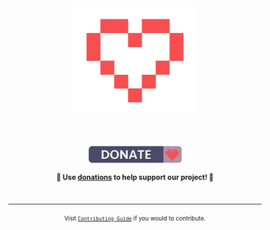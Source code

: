 <h1 align="center">
    <a href="https://www.paypal.me/pabllopf"><img width="250" src="docs/resources/images/heart3.png" alt="Donations"><p></a>
</h1>

<br>
<p align="center">
	<a href="https://www.paypal.me/pabllopf"><img width="185" src="docs/resources/images/badge.png" alt="Badge"></a>
	<br><br>
	<b>🙌 Use <a href="https://www.paypal.me/pabllopf">donations</a> to help support <b>our</b> project! 🙌</b>
</p>
<br>

---

<p align="center">
	<sub>Visit <a href="https://www.alisengine.com/web/contributing.html"><code>Contributing Guide</code></a> if you would to contribute.</sub>
</p>

<br>
